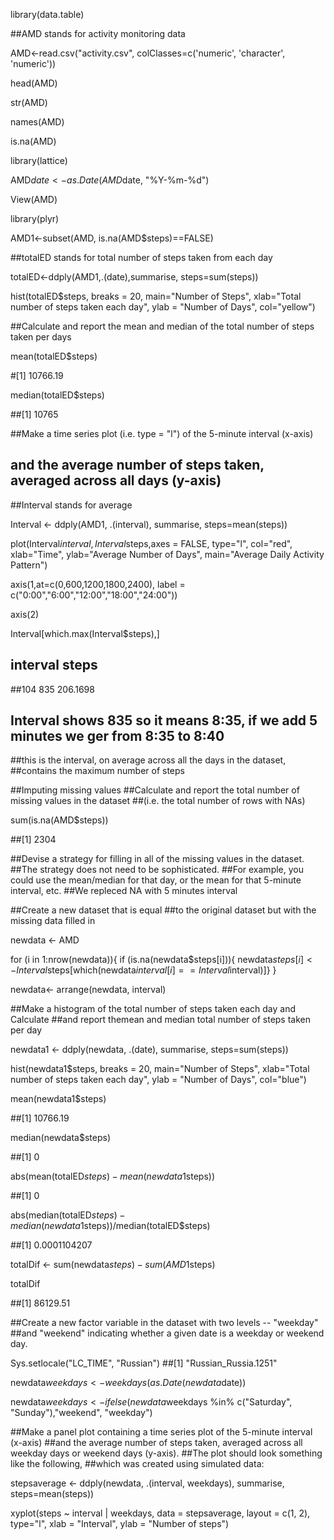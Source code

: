 library(data.table)

##AMD stands for activity monitoring data

AMD<-read.csv("activity.csv", colClasses=c('numeric', 'character', 'numeric'))

head(AMD)

str(AMD)

names(AMD)

is.na(AMD)

library(lattice)

AMD$date<-as.Date(AMD$date, "%Y-%m-%d")

View(AMD)

library(plyr)

AMD1<-subset(AMD, is.na(AMD$steps)==FALSE)

##totalED stands for total number of steps taken from each day

totalED<-ddply(AMD1,.(date),summarise, steps=sum(steps))

hist(totalED$steps, breaks = 20, main="Number of Steps", 
     xlab="Total number of steps taken each day", ylab = "Number of Days", col="yellow")
     

##Calculate and report the mean and median of the total number of steps taken per days

mean(totalED$steps)

#[1] 10766.19

median(totalED$steps)

##[1] 10765

##Make a time series plot (i.e. type = "l") of the 5-minute interval (x-axis) 
## and the average number of steps taken,  averaged across all days (y-axis)

##Interval stands for average 

Interval <- ddply(AMD1, .(interval), summarise, steps=mean(steps))

plot(Interval$interval, Interval$steps,axes = FALSE, type="l", col="red", xlab="Time", ylab="Average Number of Days",
     main="Average Daily Activity Pattern")

axis(1,at=c(0,600,1200,1800,2400), label = c("0:00","6:00","12:00","18:00","24:00"))

axis(2)

Interval[which.max(Interval$steps),]

##     interval    steps

##104      835 206.1698

## Interval shows 835 so it means 8:35, if we add 5 minutes we ger from 8:35 to 8:40

##this is the interval, on average across all the days in the dataset, 
##contains the maximum number of steps

##Imputing missing values
##Calculate and report the total number of missing values in the dataset
##(i.e. the total number of rows with NAs)

sum(is.na(AMD$steps))

##[1] 2304

##Devise a strategy for filling in all of the missing values in the dataset. 
##The strategy does not need to be sophisticated. 
##For example, you could use the mean/median for that day, or the mean for that 5-minute interval, etc.
##We repleced NA with 5 minutes interval

##Create a new dataset that is equal 
##to the original dataset but with the missing data filled in

newdata <- AMD

for (i in 1:nrow(newdata)){
  if (is.na(newdata$steps[i])){
    newdata$steps[i] <- Interval$steps[which(newdata$interval[i] == Interval$interval)]}
}

newdata<- arrange(newdata, interval)

##Make a histogram of the total number of steps taken each day and Calculate 
##and report themean and median total number of steps taken per day

newdata1 <- ddply(newdata, .(date), summarise, steps=sum(steps))

hist(newdata1$steps, breaks = 20, main="Number of Steps", xlab="Total number of steps taken each day", ylab = "Number of Days", col="blue")

mean(newdata1$steps)

##[1] 10766.19

median(newdata$steps)

##[1] 0

abs(mean(totalED$steps)-mean(newdata1$steps))

##[1] 0

abs(median(totalED$steps)- median(newdata1$steps))/median(totalED$steps)

##[1] 0.0001104207

totalDif <- sum(newdata$steps) - sum(AMD1$steps)

totalDif

##[1] 86129.51

##Create a new factor variable in the dataset with two levels -- "weekday"
##and "weekend" indicating whether a given date is a weekday or weekend day.

Sys.setlocale("LC_TIME", "Russian")
##[1] "Russian_Russia.1251"

newdata$weekdays <- weekdays(as.Date(newdata$date))

newdata$weekdays <- ifelse(newdata$weekdays %in% c("Saturday", "Sunday"),"weekend", "weekday")

##Make a panel plot containing a time series plot  of the 5-minute interval (x-axis) 
##and the average number of steps taken, averaged across all weekday days or weekend days (y-axis).
##The plot should look something like the following, 
##which was created using simulated data:

stepsaverage <- ddply(newdata, .(interval, weekdays), summarise, steps=mean(steps))

xyplot(steps ~ interval | weekdays, data = stepsaverage, layout = c(1, 2), type="l", xlab = "Interval", ylab = "Number of steps")

